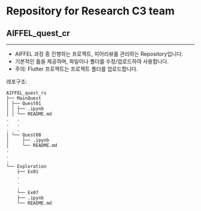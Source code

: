 # Repository for Research C3 team 
## AIFFEL_quest_cr

---
- AIFFEL 과정 중 진행하는 프로젝트, 피어리뷰를 관리하는 Repository입니다.
- 기본적인 틀을 제공하며, 파일이나 폴더를 수정/업로드하여 사용합니다.
- 주의: Flutter 프로젝트는 프로젝트 폴더를 업로드합니다.

레포구조:

```
AIFFEL_quest_rs
├── MainQuest
│ ├── Quest01
│ │ ├── .ipynb
│ │ └── README.md
.   .
.   . 
.   .
│ └── Quest08
│     ├── .ipynb
│     └── README.md
.
.
.
└── Exploration
    ├── Ex01
    .
    .
    .
    └── Ex07
	├── .ipynb
	└── README.md
```
